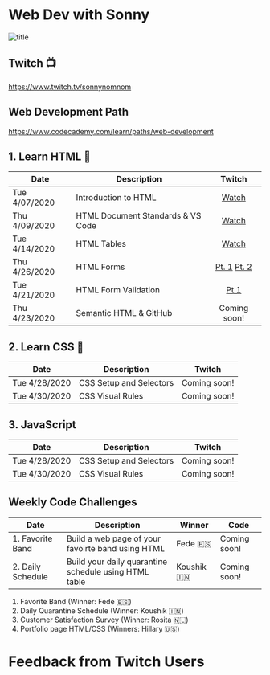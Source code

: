 # Web Dev with Sonny

![title](https://github.com/sonnynomnom/web-dev-with-sonny/blob/master/logo.gif)

## Twitch 📺

https://www.twitch.tv/sonnynomnom

## Web Development Path

https://www.codecademy.com/learn/paths/web-development

## 1. Learn HTML 🦴

| Date | Description | Twitch |
| --- | --- |:---:|
| Tue 4/07/2020 | Introduction to HTML | [Watch](https://www.twitch.tv/videos/586254495?collection=8sq6CqKWAxaitw) |
| Thu 4/09/2020 | HTML Document Standards & VS Code| [Watch](https://www.twitch.tv/videos/591215784?collection=8sq6CqKWAxaitw) |
| Tue 4/14/2020 | HTML Tables | [Watch](https://www.twitch.tv/videos/592993926?collection=8sq6CqKWAxaitw) | 
| Thu 4/26/2020 | HTML Forms | [Pt. 1](https://www.twitch.tv/videos/594051849?collection=8sq6CqKWAxaitw) [Pt. 2](https://www.twitch.tv/videos/594157658?collection=8sq6CqKWAxaitw) |
| Tue 4/21/2020 | HTML Form Validation | [Pt.1](https://www.twitch.tv/videos/600059918?collection=8sq6CqKWAxaitw) |
| Thu 4/23/2020 | Semantic HTML & GitHub | Coming soon! |

## 2. Learn CSS 💅

| Date | Description | Twitch |
| --- | --- | --- |
| Tue 4/28/2020 | CSS Setup and Selectors | Coming soon! | 
| Tue 4/30/2020 | CSS Visual Rules | Coming soon! | 


## 3. JavaScript 

| Date | Description | Twitch |
| --- | --- | --- |
| Tue 4/28/2020 | CSS Setup and Selectors | Coming soon! | 
| Tue 4/30/2020 | CSS Visual Rules | Coming soon! | 

## Weekly Code Challenges


| Date | Description | Winner | Code |
| --- | --- | --- | --- |
| 1. Favorite Band | Build a web page of your favoirte band using HTML | Fede 🇪🇸 | Coming soon! | 
| 2. Daily Schedule | Build your daily quarantine schedule using HTML table | Koushik 🇮🇳 | Coming soon! |


1. Favorite Band (Winner: Fede 🇪🇸)
2. Daily Quarantine Schedule (Winner: Koushik 🇮🇳) 
3. Customer Satisfaction Survey (Winner: Rosita 🇳🇱)
4. Portfolio page HTML/CSS (Winners: Hillary 🇺🇸)



# Feedback from Twitch Users

